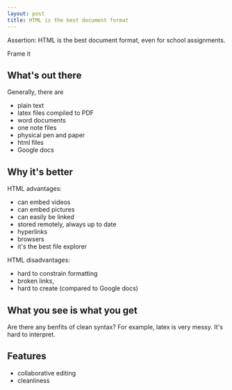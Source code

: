 ```yaml
---
layout: post
title: HTML is the best document format
---
```


Assertion: HTML is the best document format, even for school assignments.

Frame it 

## What's out there

Generally, there are

- plain text
- latex files compiled to PDF
- word documents
- one note files
- physical pen and paper
- html files
- Google docs

## Why it's better

HTML advantages:

- can embed videos
- can embed pictures
- can easily be linked
- stored remotely, always up to date
- hyperlinks
- browsers
- it's the best file explorer

HTML disadvantages:

- hard to constrain formatting
- broken links, 
- hard to create (compared to Google docs)

## What you see is what you get

Are there any benfits of clean syntax? For example, latex is very messy. It's
hard to interpret.

## Features

- collaborative editing
- cleanliness
